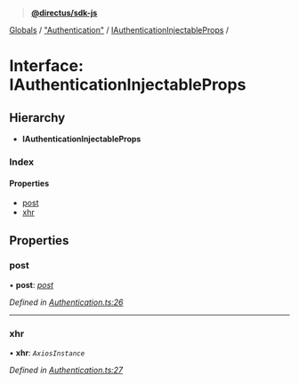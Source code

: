 > **[@directus/sdk-js](../README.md)**

[Globals](../README.md) / ["Authentication"](../modules/_authentication_.md) / [IAuthenticationInjectableProps](_authentication_.iauthenticationinjectableprops.md) /

# Interface: IAuthenticationInjectableProps

## Hierarchy

* **IAuthenticationInjectableProps**

### Index

#### Properties

* [post](_authentication_.iauthenticationinjectableprops.md#post)
* [xhr](_authentication_.iauthenticationinjectableprops.md#xhr)

## Properties

###  post

• **post**: *[post](_api_.iapi.md#post)*

*Defined in [Authentication.ts:26](https://github.com/direcuts/sdk-js/tree/master/Authentication.ts#L26)*

___

###  xhr

• **xhr**: *`AxiosInstance`*

*Defined in [Authentication.ts:27](https://github.com/direcuts/sdk-js/tree/master/Authentication.ts#L27)*